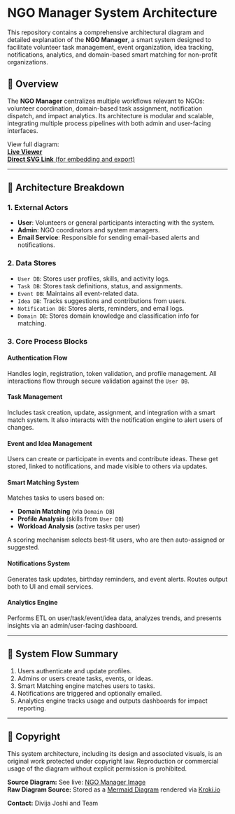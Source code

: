 
# NGO Manager System Architecture

This repository contains a comprehensive architectural diagram and detailed explanation of the **NGO Manager**, a smart system designed to facilitate volunteer task management, event organization, idea tracking, notifications, analytics, and domain-based smart matching for non-profit organizations.

<object type="image/svg+xml" data="https://kroki.io/mermaid/svg/eNqNWG1v2zYQ_p5fIWAokABMsSbL0vTDAKeWtwDJMNRu90HwB8aibc2KZIh0Whf68SOP7y-SkwCJyHt05N09Ot5x0-H9NltMzzL-8-5dNmfHumo22ZSsq6ZiVdtQEK1qTCmfzMgPRroG19m6qutPv8xm-c30DlHWtTsihre__nathpffq5JtP13tf_gq9l27IpQqDfn17Go2NRo-3N3-Pr06oaHEDD9jSvQmrvOb2Y1RcXv_YTY5pYIenjfCdmGw0XMzc_Xc5eL3hJ513X7Xlnyc3eTWF1f57fQ6sQ3t6lx7Mm8Y9zSRjv5KSXd-Lv5eXMDEpHypmvNz-Kem8hdc1XPSvVYrUhQwytRwuTT6p9xJPJ5t52iGYQHqs-n9xRIEC0x3SiAerSB_JQ1TEni2ooeSYCURj1bwd8uqdbXCgjoK4E5Z4LTl-9YQOZBCQ8UX3LHsCbPVVjByfqSMvIBQx05CNAJE4qesOrKCxRb3ZvKh2R_YP5J5HFzAOLMTS4OUe9FaC7U1Pba4f9tuV7e4nPAYHmlFCz2R6RmL5etwjhADVeMEcr5qO76MtLZQI2W8RcFu_iQN6cCrBYwzO2GRQw7ILt9f_hHYOo4NbBgHh84Z8K4EezYP-WwMGq42hvVmJTDwJkBJUxomTg5sy9mvKTzjn7zPQx8wTsTHdlM1Bfy1UfpCNhXfT1foh4g6X_c86RFDHDm0qAXPMc03XFelJASMMzuRIARsQTogeDvalkSZBJLe2xAoUC5hwmOKM5G7IQk94QZvyItIOrG_BcICxv0tsJ87Ipwn_8HM0pNPOHM3TSH_JeTK-crOOcPs4H6yJgsVTs5KeNxuRbldJ16DMN5TDDaaE4tZHXLfCYuGlrE2vRXh5vChuHl5Pg6aK6bjMQOo-iBJoR-sR--rjm1LfARcoUd-zKTMjyUcYlIAj4kYBRHwVvL0OyCznL-Qg7ALp21wnKytjY0ZA9kFxlDebBxYSwEv-4mkynMbTSU-LRuPZ754LBRrrMvNu0pSwMRPJ8zfKnrgeeOnTGlTTLfPLe7K01Hj6w3FyhVFUXJkpsBJvLZ4VEkssGDQNAn3zEkbaXPomBxqwShOT6JMUQuqks_JsoV4tvWenhXP1Kn29DwMqK319Lx4pnGlp8Uwpz7EL2TfdowftVooJ-jS37EgVfa5bRpJG1urgq09nFJ9dF44Y4mDU6a3rosA6gQifXBE-dTp1ZHmrxjsCZzWu360lbpEyPQbQ5yxBMLKfZCAfcr2D826fYMq6ft-MFUHhs53vGmhb9ALhw2hyreBKyRPeo88EZs8U-1Hd5b4BpWxb1B3ytz4DXmeDRgCxO5drofc96ww6eEsThbKhpOqEvtJGKMIVZOOUYffg0i1wXRej2blO6JVHPbk4FLQeYrgO_1o1KDqXYmaKb1G-PGoPNFHGSSZVlwLbGIMyD7hueW1YscBncEHJzY7tHzI1zFsQIshaMDEZAYKOuaxxBBlPvkeX9lRMNRlh4k4ygbyhgC8HTR-Kb_Li4ZBdOB30P0X7zja7ph-IejUggQVlMuRv1QrL90WtL6m2tnv66O-BrNXPWAYAn4hj936PsyBOgFAjv-Qm5GQkw1Q4qNAEc33TojtlsA6ZPyILD2RYR-KvnrkukZfpgUW2H4W-e2Wp44iU-sg7zbGv2BzdMOBjnRnibwWEgW9IrIdE7JdDbLNibMm8opb5JXXyNTQyBbKiNdxKKzUkFduoYCDyCcNCu8dUHBngbzLBhSyV9wdGuI94mN7YDyF_XegTPhZhprTcCfvKEuyxoeaZVXD_bZva1HC87hV9H-Ddv01"></object>

## 📌 Overview

The **NGO Manager** centralizes multiple workflows relevant to NGOs: volunteer coordination, domain-based task assignment, notification dispatch, and impact analytics. Its architecture is modular and scalable, integrating multiple process pipelines with both admin and user-facing interfaces.

View full diagram:  
[**Live Viewer**](https://divijajoshi.github.io/NGO_Manager_Image/)  
[**Direct SVG Link** (for embedding and export)](https://kroki.io/mermaid/svg/eNqNWG1v2zYQ_p5fIWAokABMsSbL0vTDAKeWtwDJMNRu90HwB8aibc2KZIh0Whf68SOP7y-SkwCJyHt05N09Ot5x0-H9NltMzzL-8-5dNmfHumo22ZSsq6ZiVdtQEK1qTCmfzMgPRroG19m6qutPv8xm-c30DlHWtTsihre__nathpffq5JtP13tf_gq9l27IpQqDfn17Go2NRo-3N3-Pr06oaHEDD9jSvQmrvOb2Y1RcXv_YTY5pYIenjfCdmGw0XMzc_Xc5eL3hJ513X7Xlnyc3eTWF1f57fQ6sQ3t6lx7Mm8Y9zSRjv5KSXd-Lv5eXMDEpHypmvNz-Kem8hdc1XPSvVYrUhQwytRwuTT6p9xJPJ5t52iGYQHqs-n9xRIEC0x3SiAerSB_JQ1TEni2ooeSYCURj1bwd8uqdbXCgjoK4E5Z4LTl-9YQOZBCQ8UX3LHsCbPVVjByfqSMvIBQx05CNAJE4qesOrKCxRb3ZvKh2R_YP5J5HFzAOLMTS4OUe9FaC7U1Pba4f9tuV7e4nPAYHmlFCz2R6RmL5etwjhADVeMEcr5qO76MtLZQI2W8RcFu_iQN6cCrBYwzO2GRQw7ILt9f_hHYOo4NbBgHh84Z8K4EezYP-WwMGq42hvVmJTDwJkBJUxomTg5sy9mvKTzjn7zPQx8wTsTHdlM1Bfy1UfpCNhXfT1foh4g6X_c86RFDHDm0qAXPMc03XFelJASMMzuRIARsQTogeDvalkSZBJLe2xAoUC5hwmOKM5G7IQk94QZvyItIOrG_BcICxv0tsJ87Ipwn_8HM0pNPOHM3TSH_JeTK-crOOcPs4H6yJgsVTs5KeNxuRbldJ16DMN5TDDaaE4tZHXLfCYuGlrE2vRXh5vChuHl5Pg6aK6bjMQOo-iBJoR-sR--rjm1LfARcoUd-zKTMjyUcYlIAj4kYBRHwVvL0OyCznL-Qg7ALp21wnKytjY0ZA9kFxlDebBxYSwEv-4mkynMbTSU-LRuPZ754LBRrrMvNu0pSwMRPJ8zfKnrgeeOnTGlTTLfPLe7K01Hj6w3FyhVFUXJkpsBJvLZ4VEkssGDQNAn3zEkbaXPomBxqwShOT6JMUQuqks_JsoV4tvWenhXP1Kn29DwMqK319Lx4pnGlp8Uwpz7EL2TfdowftVooJ-jS37EgVfa5bRpJG1urgq09nFJ9dF44Y4mDU6a3rosA6gQifXBE-dTp1ZHmrxjsCZzWu360lbpEyPQbQ5yxBMLKfZCAfcr2D826fYMq6ft-MFUHhs53vGmhb9ALhw2hyreBKyRPeo88EZs8U-1Hd5b4BpWxb1B3ytz4DXmeDRgCxO5drofc96ww6eEsThbKhpOqEvtJGKMIVZOOUYffg0i1wXRej2blO6JVHPbk4FLQeYrgO_1o1KDqXYmaKb1G-PGoPNFHGSSZVlwLbGIMyD7hueW1YscBncEHJzY7tHzI1zFsQIshaMDEZAYKOuaxxBBlPvkeX9lRMNRlh4k4ygbyhgC8HTR-Kb_Li4ZBdOB30P0X7zja7ph-IejUggQVlMuRv1QrL90WtL6m2tnv66O-BrNXPWAYAn4hj936PsyBOgFAjv-Qm5GQkw1Q4qNAEc33TojtlsA6ZPyILD2RYR-KvnrkukZfpgUW2H4W-e2Wp44iU-sg7zbGv2BzdMOBjnRnibwWEgW9IrIdE7JdDbLNibMm8opb5JXXyNTQyBbKiNdxKKzUkFduoYCDyCcNCu8dUHBngbzLBhSyV9wdGuI94mN7YDyF_XegTPhZhprTcCfvKEuyxoeaZVXD_bZva1HC87hV9H-Ddv01)

---

## 🧠 Architecture Breakdown

### 1. **External Actors**
- **User**: Volunteers or general participants interacting with the system.
- **Admin**: NGO coordinators and system managers.
- **Email Service**: Responsible for sending email-based alerts and notifications.

### 2. **Data Stores**
- `User DB`: Stores user profiles, skills, and activity logs.
- `Task DB`: Stores task definitions, status, and assignments.
- `Event DB`: Maintains all event-related data.
- `Idea DB`: Tracks suggestions and contributions from users.
- `Notification DB`: Stores alerts, reminders, and email logs.
- `Domain DB`: Stores domain knowledge and classification info for matching.

### 3. **Core Process Blocks**

#### **Authentication Flow**
Handles login, registration, token validation, and profile management. All interactions flow through secure validation against the `User DB`.

#### **Task Management**
Includes task creation, update, assignment, and integration with a smart match system. It also interacts with the notification engine to alert users of changes.

#### **Event and Idea Management**
Users can create or participate in events and contribute ideas. These get stored, linked to notifications, and made visible to others via updates.

#### **Smart Matching System**
Matches tasks to users based on:
- **Domain Matching** (via `Domain DB`)
- **Profile Analysis** (skills from `User DB`)
- **Workload Analysis** (active tasks per user)

A scoring mechanism selects best-fit users, who are then auto-assigned or suggested.

#### **Notifications System**
Generates task updates, birthday reminders, and event alerts. Routes output both to UI and email services.

#### **Analytics Engine**
Performs ETL on user/task/event/idea data, analyzes trends, and presents insights via an admin/user-facing dashboard.

---

## 🧩 System Flow Summary

1. Users authenticate and update profiles.
2. Admins or users create tasks, events, or ideas.
3. Smart Matching engine matches users to tasks.
4. Notifications are triggered and optionally emailed.
5. Analytics engine tracks usage and outputs dashboards for impact reporting.

---

## 🔐 Copyright

This system architecture, including its design and associated visuals, is an original work protected under copyright law. Reproduction or commercial usage of the diagram without explicit permission is prohibited.

**Source Diagram:** See live: [NGO Manager Image](https://divijajoshi.github.io/NGO_Manager_Image/)  
**Raw Diagram Source:** Stored as a [Mermaid Diagram](https://mermaid.js.org/) rendered via [Kroki.io](https://kroki.io/)

**Contact:** Divija Joshi and Team
